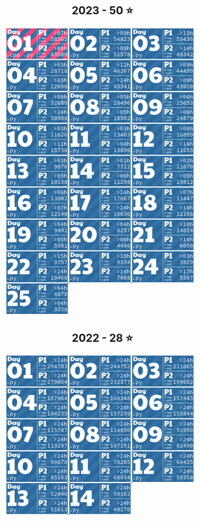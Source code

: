 <!-- AOC TILES BEGIN -->
<h1 align="center">
  2023 - 50 ⭐
</h1>
<a href="2023/01/C/main.cpp">
  <img src=".aoc_tiles/tiles/2023/01.png" width="161px">
</a>
<a href="2023/02/Python/main.py">
  <img src=".aoc_tiles/tiles/2023/02.png" width="161px">
</a>
<a href="2023/03/Python/main.py">
  <img src=".aoc_tiles/tiles/2023/03.png" width="161px">
</a>
<a href="2023/04/Python/main.py">
  <img src=".aoc_tiles/tiles/2023/04.png" width="161px">
</a>
<a href="2023/05/Python/main.py">
  <img src=".aoc_tiles/tiles/2023/05.png" width="161px">
</a>
<a href="2023/06/Python/main.py">
  <img src=".aoc_tiles/tiles/2023/06.png" width="161px">
</a>
<a href="2023/07/Python/main.py">
  <img src=".aoc_tiles/tiles/2023/07.png" width="161px">
</a>
<a href="2023/08/Python/main.py">
  <img src=".aoc_tiles/tiles/2023/08.png" width="161px">
</a>
<a href="2023/09/Python/main.py">
  <img src=".aoc_tiles/tiles/2023/09.png" width="161px">
</a>
<a href="2023/10/Python/main.py">
  <img src=".aoc_tiles/tiles/2023/10.png" width="161px">
</a>
<a href="2023/11/Python/main.py">
  <img src=".aoc_tiles/tiles/2023/11.png" width="161px">
</a>
<a href="2023/12/Python/functools_caching.py">
  <img src=".aoc_tiles/tiles/2023/12.png" width="161px">
</a>
<a href="2023/13/Python/main.py">
  <img src=".aoc_tiles/tiles/2023/13.png" width="161px">
</a>
<a href="2023/14/Python/main.py">
  <img src=".aoc_tiles/tiles/2023/14.png" width="161px">
</a>
<a href="2023/15/Python/main.py">
  <img src=".aoc_tiles/tiles/2023/15.png" width="161px">
</a>
<a href="2023/16/Python/main.py">
  <img src=".aoc_tiles/tiles/2023/16.png" width="161px">
</a>
<a href="2023/17/Python/main.py">
  <img src=".aoc_tiles/tiles/2023/17.png" width="161px">
</a>
<a href="2023/18/Python/DiggingInstruction.py">
  <img src=".aoc_tiles/tiles/2023/18.png" width="161px">
</a>
<a href="2023/19/Python/main.py">
  <img src=".aoc_tiles/tiles/2023/19.png" width="161px">
</a>
<a href="2023/20/Python/main.py">
  <img src=".aoc_tiles/tiles/2023/20.png" width="161px">
</a>
<a href="2023/21/Python/main.py">
  <img src=".aoc_tiles/tiles/2023/21.png" width="161px">
</a>
<a href="2023/22/Python/main.py">
  <img src=".aoc_tiles/tiles/2023/22.png" width="161px">
</a>
<a href="2023/23/Python/main.py">
  <img src=".aoc_tiles/tiles/2023/23.png" width="161px">
</a>
<a href="2023/24/Python/main.py">
  <img src=".aoc_tiles/tiles/2023/24.png" width="161px">
</a>
<a href="2023/25/Python/main.py">
  <img src=".aoc_tiles/tiles/2023/25.png" width="161px">
</a>
<h1 align="center">
  2022 - 28 ⭐
</h1>
<a href="2022/01/Python/main.py">
  <img src=".aoc_tiles/tiles/2022/01.png" width="161px">
</a>
<a href="2022/02/Python/main.py">
  <img src=".aoc_tiles/tiles/2022/02.png" width="161px">
</a>
<a href="2022/03/Python/main.py">
  <img src=".aoc_tiles/tiles/2022/03.png" width="161px">
</a>
<a href="2022/04/Python/main.py">
  <img src=".aoc_tiles/tiles/2022/04.png" width="161px">
</a>
<a href="2022/05/Python/main.py">
  <img src=".aoc_tiles/tiles/2022/05.png" width="161px">
</a>
<a href="2022/06/Python/main.py">
  <img src=".aoc_tiles/tiles/2022/06.png" width="161px">
</a>
<a href="2022/07/Python/main.py">
  <img src=".aoc_tiles/tiles/2022/07.png" width="161px">
</a>
<a href="2022/08/Python/main.py">
  <img src=".aoc_tiles/tiles/2022/08.png" width="161px">
</a>
<a href="2022/09/Python/main.py">
  <img src=".aoc_tiles/tiles/2022/09.png" width="161px">
</a>
<a href="2022/10/Python/main.py">
  <img src=".aoc_tiles/tiles/2022/10.png" width="161px">
</a>
<a href="2022/11/Python/main.py">
  <img src=".aoc_tiles/tiles/2022/11.png" width="161px">
</a>
<a href="2022/12/Python/main.py">
  <img src=".aoc_tiles/tiles/2022/12.png" width="161px">
</a>
<a href="2022/13/Python/main.py">
  <img src=".aoc_tiles/tiles/2022/13.png" width="161px">
</a>
<a href="2022/14/Python/main.py">
  <img src=".aoc_tiles/tiles/2022/14.png" width="161px">
</a>
<!-- AOC TILES END -->
